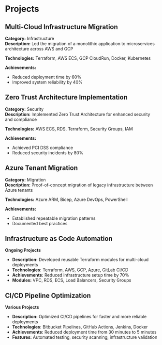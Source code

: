 # Projects

## Multi-Cloud Infrastructure Migration
**Category:** Infrastructure  
**Description:** Led the migration of a monolithic application to microservices architecture across AWS and GCP

**Technologies:** Terraform, AWS ECS, GCP CloudRun, Docker, Kubernetes

**Achievements:**
- Reduced deployment time by 60%
- Improved system reliability by 40%

## Zero Trust Architecture Implementation
**Category:** Security  
**Description:** Implemented Zero Trust Architecture for enhanced security and compliance

**Technologies:** AWS ECS, RDS, Terraform, Security Groups, IAM

**Achievements:**
- Achieved PCI DSS compliance
- Reduced security incidents by 80%

## Azure Tenant Migration
**Category:** Migration  
**Description:** Proof-of-concept migration of legacy infrastructure between Azure tenants

**Technologies:** Azure ARM, Bicep, Azure DevOps, PowerShell

**Achievements:**
- Established repeatable migration patterns
- Documented best practices

## Infrastructure as Code Automation
**Ongoing Projects**

- **Description:** Developed reusable Terraform modules for multi-cloud deployments
- **Technologies:** Terraform, AWS, GCP, Azure, GitLab CI/CD
- **Achievements:** Reduced infrastructure setup time by 70%
- **Modules:** VPC, RDS, ECS, Load Balancers, Security Groups

## CI/CD Pipeline Optimization
**Various Projects**

- **Description:** Optimized CI/CD pipelines for faster and more reliable deployments
- **Technologies:** Bitbucket Pipelines, GitHub Actions, Jenkins, Docker
- **Achievements:** Reduced deployment time from 30 minutes to 5 minutes
- **Features:** Automated testing, security scanning, infrastructure validation
